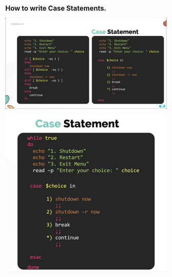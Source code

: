## How to write Case Statements.
![Case Statements Image](<../Images/Case Statements 1.png>)

![Case Statements Image](<../Images/Case Statements 2.png>)